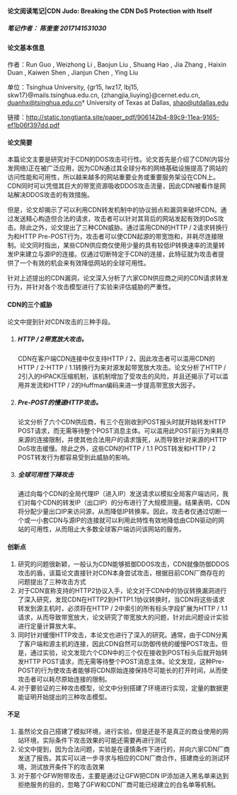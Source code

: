 #### 论文阅读笔记|CDN Judo: Breaking the CDN DoS Protection with Itself

##### 笔记作者： 陈奎奎 2017141531030



#### 论文基本信息

作者：Run Guo  , Weizhong Li ,  Baojun Liu , Shuang Hao  , Jia Zhang , Haixin Duan , Kaiwen Shen , Jianjun Chen  , Ying Liu 

单位：Tsinghua University, {gr15, lwz17, lbj15, skw17}@mails.tsinghua.edu.cn, {zhangjia,liuying}@cernet.edu.cn, duanhx@tsinghua.edu.cn† University of Texas at Dallas, shao@utdallas.edu

链接：http://static.tongtianta.site/paper_pdf/906142b4-89c9-11ea-9165-ef1b06f397dd.pdf



#### 论文简要

本篇论文主要是研究对于CDN的DOS攻击可行性。论文首先是介绍了CDN(内容分发网络)正在被广泛应用，因为CDN通过其全球分布的网络基础设施提高了网站的访问性能和可用性，所以越来越多的网站重要业务或重要服务架设在CDN上。CDN同时可以凭借其巨大的带宽资源吸收DDOS攻击流量，因此CDN被看作是网站解决DDOS攻击的有效措施。

但是，论文却揭示了可以利用CDN转发机制中的协议弱点和漏洞来破坏CDN。通过发送精心构造但合法的请求，攻击者可以针对其背后的网站发起有效的DoS攻击。除此之外，论文提出了三种CDN威胁。通过滥用CDN的HTTP / 2请求转换行为和HTTP Pre-POST行为，攻击者可以使CDN起源的带宽饱和，并耗尽连接限制。论文同时指出，某些CDN供应商仅使用少量的具有较低IP转换速率的流量转发IP来建立与源IP的连接。仅通过切断特定于CDN的连接，此特征就为攻击者提供了一个有效的机会来有效降低网站的全球可用性。

针对上述提出的CDN漏洞，论文深入分析了六家CDN供应商之间的CDN请求转发行为，并针对各个攻击模型进行了实验来评估威胁的严重性。

#### CDN的三个威胁

论文中提到针对CDN攻击的三种手段。

1. ##### HTTP / 2带宽放大攻击。

   CDN在客户端CDN连接中仅支持HTTP / 2，因此攻击者可以滥用CDN的HTTP / 2-HTTP / 1.1转换行为来对源发起带宽放大攻击。论文分析了HTTP / 2引入的HPACK压缩机制，该机制增加了受攻击的风险，并且还揭示了可以滥用并发流和HTTP / 2的Huffman编码来进一步提高带宽放大因子。

2. ##### Pre-POST的慢速HTTP攻击。

   论文分析了六个CDN供应商，有三个在刚收到POST报头时就开始转发HTTP POST请求，而无需等待整个POST消息主体。可以滥用此POST前行为来耗尽来源的连接限制，并使其他合法用户的请求饿死，从而导致针对来源的HTTP DoS攻击缓慢。除此之外，这些CDN的HTTP / 1.1 POST转发和HTTP / 2 POST转发行为都容易受到此威胁的影响。

3. ##### 全球可用性下降攻击

   通过向每个CDN的全局代理IP（进入IP）发送请求以模拟全局客户端访问，我们对每个CDN的转发IP（出口IP）的分布进行了大规模测量。结果表明，CDN将分配少量出口IP来访问源，从而降低IP转换率。因此，攻击者仅通过切断一个或一小套CDN与源IP的连接就可以利用此特性有效地降低由CDN驱动的网站的可用性，从而阻止大多数全球客户端访问该网站的服务。
   
   

#### 创新点

1. 研究的问题很新颖，一般认为CDN能够抵御DDOS攻击，CDN就像防御DDOS攻击的盾，该篇论文直接针对CDN本身尝试攻击，根据目前CDN厂商存在的问题提出了三种攻击方式
2. 对于CDN宣称支持的HTTP2协议入手，论文对于CDN中的协议转换漏洞进行了深入研究，发现CDN在HTTP2到HTTP1.1协议转换时，当CDN将这些请求转发到源主机时，必须将在HTTP / 2中索引的所有标头字段扩展为HTTP / 1.1请求，从而导致带宽放大，论文研究了带宽放大的问题，针对此问题设计实验进行定量计算放大率。
3. 同时针对缓慢HTTP攻击，本论文也进行了深入的研究。通常，由于CDN分离了客户端和源主机的连接，因此CDN自然可以防御传统的缓慢POST攻击。但是，通过实验，论文发现六个CDN中的三个仅在接收到POST标头后就开始转发HTTP POST请求，而无需等待整个POST消息主体。论文发现，这种Pre-POST的行为使攻击者能够将CDN原始连接保持尽可能长的打开时间，从而使攻击者可以耗尽原始连接的限制。
4. 对于要验证的三种攻击模型，论文中分别搭建了环境进行实现，定量的数据更能证明开始提出的三种攻击模型。

   

#### 不足

1. 虽然论文自己搭建了模拟环境，进行实验，但是还是不是真正的商业使用的网站环境，实际条件下攻击效果的可能还需要再进行测试
2. 论文中提到，因为合法问题，实验是在谨慎条件下进行的，并向六家CDN厂商发送了报告。其实可以进一步寻求与相应的CDN厂商合作，搭建商业的测试环境，测试放开条件下的攻击效果
3. 对于那个GFW附带攻击，主要是通过让GFW把CDN IP添加进入黑名单来达到拒绝服务的目的，忽略了GFW和CDN厂商可能已经建立的白名单等机制。



